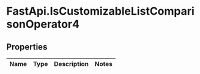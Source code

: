 # FastApi.IsCustomizableListComparisonOperator4

## Properties
Name | Type | Description | Notes
------------ | ------------- | ------------- | -------------
